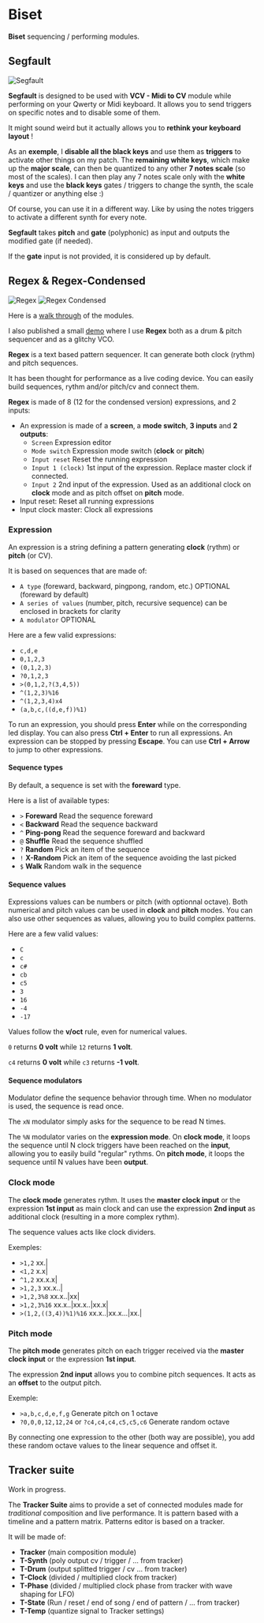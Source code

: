 
# Biset

**Biset** sequencing / performing modules.

## Segfault

![Segfault](./doc/shot-segfault.png)

**Segfault** is designed to be used with **VCV - Midi to CV** module while
performing on your Qwerty or Midi keyboard.
It allows you to send triggers on specific notes and to disable some of them.

It might sound weird but it actually allows you to **rethink your keyboard
layout** !

As an **exemple**, I **disable all the black keys** and use them as **triggers**
to activate other things on my patch.
The **remaining white keys**, which make up the **major scale**, can then be
quantized to any other **7 notes scale** (so most of the scales).
I can then play any 7 notes scale only with the **white keys** and use the
**black keys** gates / triggers to change the synth, the scale / quantizer or
anything else :)

Of course, you can use it in a different way. Like by using the notes triggers
to activate a different synth for every note.

**Segfault** takes **pitch** and **gate** (polyphonic) as input and outputs the
modified gate (if needed).

If the **gate** input is not provided, it is considered up by default.

## Regex & Regex-Condensed

![Regex](./doc/shot-regex.png)
![Regex Condensed](./doc/shot-regex-condensed.png)

Here is a [walk through](https://www.youtube.com/watch?v=hXMN2y9V8K0) of the modules.

I also published a small [demo](https://www.youtube.com/watch?v=6aDPGLpFWYQ)
where I use **Regex** both as a drum & pitch sequencer and as a glitchy VCO.

**Regex** is a text based pattern sequencer.
It can generate both clock (rythm) and pitch sequences.

It has been thought for performance as a live coding device. You can easily
build sequences, rythm and/or pitch/cv and connect them.

**Regex** is made of 8 (12 for the condensed version) expressions, and 2 inputs:
- An expression is made of a **screen**, a **mode switch**, **3 inputs** and **2 outputs**:
	- `Screen` Expression editor
	- `Mode switch` Expression mode switch (**clock** or **pitch**)
	- `Input reset` Reset the running expression
	- `Input 1 (clock)` 1st input of the expression. Replace master clock if connected.
	- `Input 2` 2nd input of the expression. Used as an additional clock on **clock** mode and as pitch offset on **pitch** mode.
- Input reset: Reset all running expressions
- Input clock master: Clock all expressions

### Expression

An expression is a string defining a pattern generating **clock** (rythm) or **pitch** (or CV).

It is based on sequences that are made of:

- `A type` (foreward, backward, pingpong, random, etc.) OPTIONAL (foreward by default)
- `A series of values` (number, pitch, recursive sequence) can be enclosed in brackets for clarity
- `A modulator`	OPTIONAL

Here are a few valid expressions:

- `c,d,e`
- `0,1,2,3`
- `(0,1,2,3)`
- `?0,1,2,3`
- `>(0,1,2,?(3,4,5))`
- `^(1,2,3)%16`
- `^(1,2,3,4)x4`
- `(a,b,c,((d,e,f))%1)`

To run an expression, you should press **Enter** while on the corresponding
led display. You can also press **Ctrl + Enter** to run all expressions.
An expression can be stopped by pressing **Escape**.
You can use **Ctrl + Arrow** to jump to other expressions.

#### Sequence types

By default, a sequence is set with the **foreward** type.

Here is a list of available types:

- `>` **Foreward**		Read the sequence foreward
- `<` **Backward**		Read the sequence backward
- `^` **Ping-pong**		Read the sequence foreward and backward
- `@` **Shuffle**		Read the sequence shuffled
- `?` **Random**		Pick an item of the sequence
- `!` **X-Random**		Pick an item of the sequence avoiding the last picked
- `$` **Walk**			Random walk in the sequence

#### Sequence values

Expressions values can be numbers or pitch (with optionnal octave).
Both numerical and pitch values can be used in **clock** and **pitch** modes.
You can also use other sequences as values, allowing you to build complex
patterns.

Here are a few valid values:

- `C`
- `c`
- `c#`
- `cb`
- `c5`
- `3`
- `16`
- `-4`
- `-17`

Values follow the **v/oct** rule, even for numerical values.

`0` returns **0 volt** while `12` returns **1 volt**.

`c4` returns **0 volt** while `c3` returns **-1 volt**.

#### Sequence modulators

Modulator define the sequence behavior through time.
When no modulator is used, the sequence is read once.

The `xN` modulator simply asks for the sequence to be read N times.

The `%N` modulator varies on the **expression mode**.
On **clock mode**, it loops the sequence until N clock triggers have been
reached on the **input**, allowing you to easily build "regular" rythms.
On **pitch mode**, it loops the sequence until N values have been **output**.

### Clock mode

The **clock mode** generates rythm. It uses the **master clock input**
or the expression **1st input** as main clock and can use the expression
**2nd input** as additional clock (resulting in a more complex rythm).

The sequence values acts like clock dividers.

Exemples:

- `>1,2`				xx.|
- `<1,2`				x.x|
- `^1,2`				xx.x.x|
- `>1,2,3`				xx.x..|
- `>1,2,3%8`			xx.x..|xx|
- `>1,2,3%16`			xx.x..|xx.x..|xx.x|
- `>(1,2,((3,4))%1)%16`	xx.x..|xx.x...|xx.|

### Pitch mode

The **pitch mode** generates pitch on each trigger received via the
**master clock input** or the expression **1st input**.

The expression **2nd input** allows you to combine pitch sequences.
It acts as an **offset** to the output pitch.

Exemple:

- `>a,b,c,d,e,f,g`							Generate pitch on 1 octave
- `?0,0,0,12,12,24` or `?c4,c4,c4,c5,c5,c6`	Generate random octave

By connecting one expression to the other (both way are possible),
you add these random octave values to the linear sequence and offset it.





## Tracker suite

Work in progress.

The **Tracker Suite** aims to provide a set of connected modules made for
*traditional* composition and live performance.
It is pattern based with a timeline and a pattern matrix.
Patterns editor is based on a tracker.

It will be made of:

- **Tracker** (main composition module)
- **T-Synth** (poly output cv / trigger / ... from tracker)
- **T-Drum** (output splitted trigger / cv ... from tracker)
- **T-Clock** (divided / multiplied clock from tracker)
- **T-Phase** (divided / multiplied clock phase from tracker with wave shaping for LFO)
- **T-State** (Run / reset / end of song / end of pattern / ... from tracker)
- **T-Temp** (quantize signal to Tracker settings)
